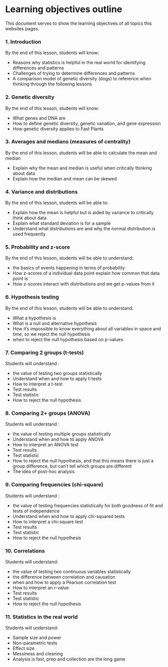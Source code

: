# Learning objectives outline

This document serves to show the learning objectives of all topics this websites pages.

### 1. Introduction
By the end of this lesson, students will know: <br>
* Reasons why statistics is helpful in the real world for identifying differences and patterns
* Challenges of trying to determine differences and patterns
* A comparison model of genetic diversity (dogs) to reference when thinking through the following lessons

### 2. Genetic diversity
By the end of this lesson, students will know: <br>
* What genes and DNA are
* How to define genetic diversity, genetic variation, and gene expression
* How genetic diversity applies to Fast Plants

### 3. Averages and medians (measures of centrality)
By the end of this lesson, students will be able to calculate the mean and median
* Explain why the mean and median is useful when critically thinking about data
* Explain how the median and mean can be skewed 

### 4. Variance and distributions
By the end of this lesson, students will be able to: <br>
* Explain how the mean is helpful but is aided by variance to critically think about data
* Explain what standard deviation is for a sample
* Understand what distributions are and why the normal distribution is used frequently

### 5. Probability and z-score
By the end of this lesson, students will be able to understand: <br>
* the basics of events happening in terms of probability
* How z-scores of a individual data point explain how common that data point is
* How z-scores interact with distributions and we get p-values from it

### 6. Hypothesis testing
By the end of this lesson, students will be able to understand: <br>
* What a hypothesis is
* What is a null and alternative hypothesis
* How it’s impossible to know everything about all variables in space and time, so we reject the null hypothesis
* when to reject the null hypothesis based on p-values

### 7. Comparing 2 groups (t-tests)
Students will understand : <br>
* the value of testing two groups statistically
* Understand when and how to apply t-tests
* How to interpret a t-test
* Test results
* Test statistic
* How to reject the null hypothesis

### 8. Comparing 2+ groups (ANOVA)
Students will understand : <br>
* the value of testing multiple groups statistically
* Understand when and how to apply ANOVA
* How to interpret an ANOVA test
* Test results
* Test statistic
* How to reject the null hypothesis, and that this means there is just a group difference, but can’t tell which groups are different
* The idea of post-hoc analysis

### 9. Comparing frequencies (chi-square)
Students will understand : <br>
* the value of testing frequencies statistically for both goodness of fit and tests of independence
* Understand when and how to apply chi-squared tests
* How to interpret a chi-square test
* Test results
* Test statistic
* How to reject the null hypothesis

### 10. Correlations
Students will understand: <br>
* the value of testing two continuous variables statistically
* the difference between correlation and causation
* when and how to apply a Pearson correlation test
* How to interpret an r-value
* Test results
* Test statistic
* How to reject the null hypothesis

### 11. Statistics in the real world
Students will understand: <br>
* Sample size and power
* Non-parametric tests
* Effect size
* Messiness and cleaning
* Analysis is fast, prep and collection are the long game
